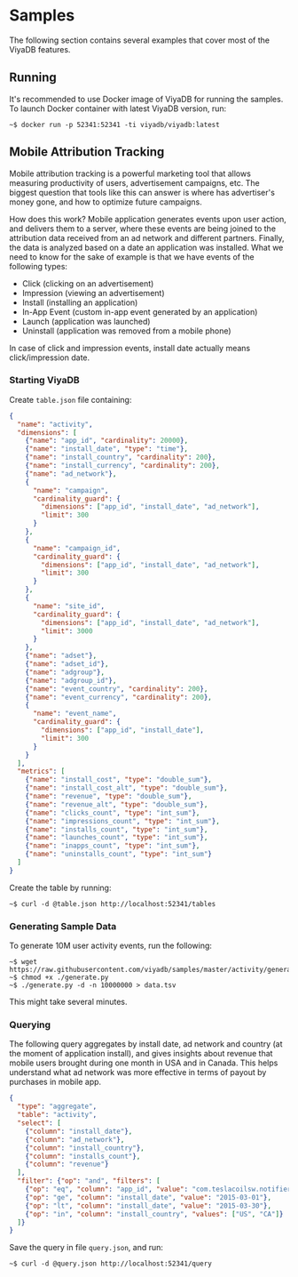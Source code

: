 Samples
========

The following section contains several examples that cover most of the ViyaDB features.

## Running

It's recommended to use Docker image of ViyaDB for running the samples.
To launch Docker container with latest ViyaDB version, run:

    ~$ docker run -p 52341:52341 -ti viyadb/viyadb:latest


## Mobile Attribution Tracking

Mobile attribution tracking is a powerful marketing tool that allows measuring productivity of users, advertisement campaigns, etc.
The biggest question that tools like this can answer is where has advertiser's money gone, and how to optimize future campaigns.

How does this work? Mobile application generates events upon user action, and delivers them to a server, where these events are
being joined to the attribution data received from an ad network and different partners. Finally, the data is analyzed based on
a date an application was installed. What we need to know for the sake of example is that we have events of the following types:

 * Click (clicking on an advertisement)
 * Impression (viewing an advertisement)
 * Install (installing an application)
 * In-App Event (custom in-app event generated by an application)
 * Launch (application was launched)
 * Uninstall (application was removed from a mobile phone)

In case of click and impression events, install date actually means click/impression date.

### Starting ViyaDB

Create `table.json` file containing:

```json
{
  "name": "activity",
  "dimensions": [
    {"name": "app_id", "cardinality": 20000},
    {"name": "install_date", "type": "time"},
    {"name": "install_country", "cardinality": 200},
    {"name": "install_currency", "cardinality": 200},
    {"name": "ad_network"},
    {
      "name": "campaign",
      "cardinality_guard": {
        "dimensions": ["app_id", "install_date", "ad_network"],
        "limit": 300
      }
    },
    {
      "name": "campaign_id",
      "cardinality_guard": {
        "dimensions": ["app_id", "install_date", "ad_network"],
        "limit": 300
      }
    },
    {
      "name": "site_id",
      "cardinality_guard": {
        "dimensions": ["app_id", "install_date", "ad_network"],
        "limit": 3000
      }
    },
    {"name": "adset"},
    {"name": "adset_id"},
    {"name": "adgroup"},
    {"name": "adgroup_id"},
    {"name": "event_country", "cardinality": 200},
    {"name": "event_currency", "cardinality": 200},
    {
      "name": "event_name",
      "cardinality_guard": {
        "dimensions": ["app_id", "install_date"],
        "limit": 300
      }
    }
  ],
  "metrics": [
    {"name": "install_cost", "type": "double_sum"},
    {"name": "install_cost_alt", "type": "double_sum"},
    {"name": "revenue", "type": "double_sum"},
    {"name": "revenue_alt", "type": "double_sum"},
    {"name": "clicks_count", "type": "int_sum"},
    {"name": "impressions_count", "type": "int_sum"},
    {"name": "installs_count", "type": "int_sum"},
    {"name": "launches_count", "type": "int_sum"},
    {"name": "inapps_count", "type": "int_sum"},
    {"name": "uninstalls_count", "type": "int_sum"}
  ]
}
```

Create the table by running:

    ~$ curl -d @table.json http://localhost:52341/tables 

### Generating Sample Data

To generate 10M user activity events, run the following:

    ~$ wget https://raw.githubusercontent.com/viyadb/samples/master/activity/generate.py
    ~$ chmod +x ./generate.py
    ~$ ./generate.py -d -n 10000000 > data.tsv

This might take several minutes.

### Querying

The following query aggregates by install date, ad network and country (at the moment of application install),
and gives insights about revenue that mobile users brought during one month in USA and in Canada.
This helps understand what ad network was more effective in terms of payout by purchases in mobile app.

```json
{
  "type": "aggregate",
  "table": "activity",
  "select": [
    {"column": "install_date"},
    {"column": "ad_network"},
    {"column": "install_country"},
    {"column": "installs_count"},
    {"column": "revenue"}
  ],
  "filter": {"op": "and", "filters": [
    {"op": "eq", "column": "app_id", "value": "com.teslacoilsw.notifier"},
    {"op": "ge", "column": "install_date", "value": "2015-03-01"},
    {"op": "lt", "column": "install_date", "value": "2015-03-30"},
    {"op": "in", "column": "install_country", "values": ["US", "CA"]}
  ]}
}
```

Save the query in file `query.json`, and run:

    ~$ curl -d @query.json http://localhost:52341/query

